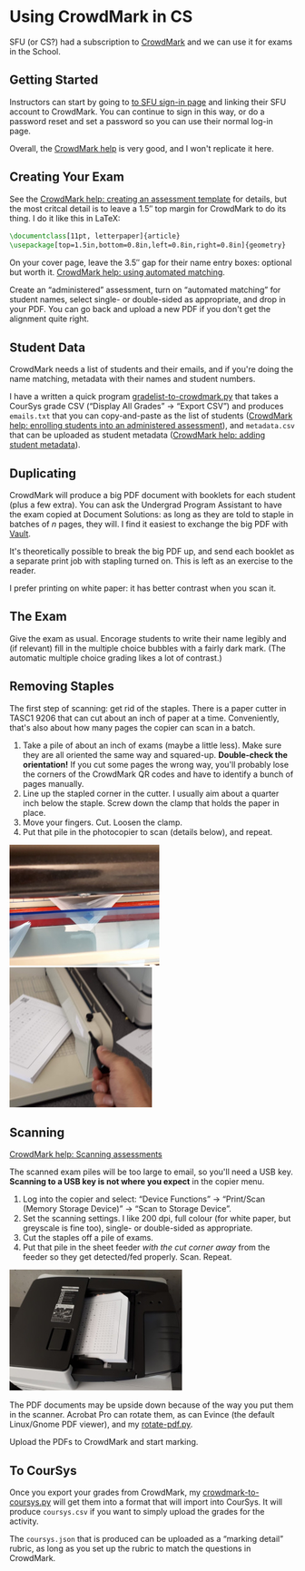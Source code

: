 # Using CrowdMark in CS

SFU (or CS?) had a subscription to [CrowdMark](https://crowdmark.com/) and we can use it for exams in the School.


## Getting Started

Instructors can start by going to [to SFU sign-in page](https://app.crowdmark.com/sign-in/sfu) and linking their SFU account to CrowdMark. You can continue to sign in this way, or do a password reset and set a password so you can use their normal log-in page.

Overall, the [CrowdMark help](https://crowdmark.com/help/) is very good, and I won't replicate it here.


## Creating Your Exam

See the [CrowdMark help: creating an assessment template](https://crowdmark.com/help/creating-an-assessment-template/) for details, but the most critcal detail is to leave a 1.5&Prime; top margin for CrowdMark to do its thing. I do it like this in LaTeX:

```latex
\documentclass[11pt, letterpaper]{article}
\usepackage[top=1.5in,bottom=0.8in,left=0.8in,right=0.8in]{geometry}
```

On your cover page, leave the 3.5&Prime; gap for their name entry boxes: optional but worth it. [CrowdMark help: using automated matching](https://crowdmark.com/help/using-automated-matching/).

Create an &ldquo;administered&rdquo; assessment, turn on &ldquo;automated matching&rdquo; for student names, select single- or double-sided as appropriate, and drop in your PDF. You can go back and upload a new PDF if you don't get the alignment quite right.


## Student Data

CrowdMark needs a list of students and their emails, and if you're doing the name matching, metadata with their names and student numbers.

I have a written a quick program [gradelist-to-crowdmark.py](crowdmark/gradelist-to-crowdmark.py) that takes a CourSys grade CSV (&ldquo;Display All Grades&rdquo; &rarr; &ldquo;Export CSV&rdquo;) and produces `emails.txt` that you can copy-and-paste as the list of students ([CrowdMark help: enrolling students into an administered assessment](https://crowdmark.com/help/enrolling-students-into-an-administered-assessment/)), and `metadata.csv` that can be uploaded as student metadata ([CrowdMark help: adding student metadata](https://crowdmark.com/help/adding-student-metadata/)).


## Duplicating

CrowdMark will produce a big PDF document with booklets for each student (plus a few extra). You can ask the Undergrad Program Assistant to have the exam copied at Document Solutions: as long as they are told to staple in batches of *n* pages, they will. I find it easiest to exchange the big PDF with [Vault](https://vault.sfu.ca/).

It's theoretically possible to break the big PDF up, and send each booklet as a separate print job with stapling turned on. This is left as an exercise to the reader.

I prefer printing on white paper: it has better contrast when you scan it.


## The Exam

Give the exam as usual. Encorage students to write their name legibly and (if relevant) fill in the multiple choice bubbles with a fairly dark mark. (The automatic multiple choice grading likes a lot of contrast.)


## Removing Staples

The first step of scanning: get rid of the staples. There is a paper cutter in TASC1&nbsp;9206 that can cut about an inch of paper at a time. Conveniently, that's also about how many pages the copier can scan in a batch.

1. Take a pile of about an inch of exams (maybe a little less). Make sure they are all oriented the same way and squared-up. **Double-check the orientation!** If you cut some pages the wrong way, you'll probably lose the corners of the CrowdMark QR codes and have to identify a bunch of pages manually.
2. Line up the stapled corner in the cutter. I usually aim about a quarter inch below the staple. Screw down the clamp that holds the paper in place.
3. Move your fingers. Cut. Loosen the clamp.
4. Put that pile in the photocopier to scan (details below), and repeat.

![alt text](crowdmark/cut1.jpg)
![alt text](crowdmark/cut2.jpg)


## Scanning

[CrowdMark help: Scanning assessments](https://crowdmark.com/help/scanning-assessments/)

The scanned exam piles will be too large to email, so you'll need a USB key. **Scanning to a USB key is not where you expect** in the copier menu. 

1. Log into the copier and select: &ldquo;Device Functions&rdquo; &rarr; &ldquo;Print/Scan (Memory Storage Device)&rdquo; &rarr; &ldquo;Scan to Storage Device&rdquo;.
2. Set the scanning settings. I like 200&nbsp;dpi, full colour (for white paper, but greyscale is fine too), single- or double-sided as appropriate.
3. Cut the staples off a pile of exams.
4. Put that pile in the sheet feeder *with the cut corner away* from the feeder so they get detected/fed properly. Scan. Repeat.

![alt text](crowdmark/scan1.jpg)

The PDF documents may be upside down because of the way you put them in the scanner. Acrobat Pro can rotate them, as can Evince (the default Linux/Gnome PDF viewer), and my [rotate-pdf.py](crowdmark/rotate-pdf.py).

Upload the PDFs to CrowdMark and start marking.


## To CourSys

Once you export your grades from CrowdMark, my [crowdmark-to-coursys.py](crowdmark/crowdmark-to-coursys.py) will get them into a format that will import into CourSys. It will produce `coursys.csv` if you want to simply upload the grades for the activity.

The `coursys.json` that is produced can be uploaded as a &ldquo;marking detail&rdquo; rubric, as long as you set up the rubric to match the questions in CrowdMark.






